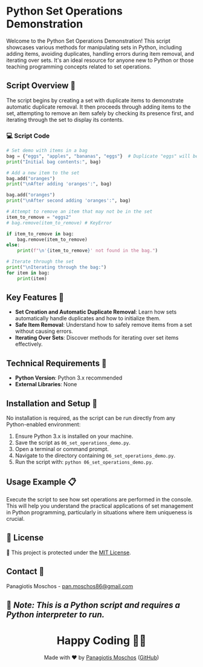 # Python Set Operations Demonstration

Welcome to the Python Set Operations Demonstration! This script showcases various methods for manipulating sets in Python, including adding items, avoiding duplicates, handling errors during item removal, and iterating over sets. It's an ideal resource for anyone new to Python or those teaching programming concepts related to set operations.

## Script Overview 📘

The script begins by creating a set with duplicate items to demonstrate automatic duplicate removal. It then proceeds through adding items to the set, attempting to remove an item safely by checking its presence first, and iterating through the set to display its contents.

### :computer: Script Code

```python
# Set demo with items in a bag
bag = {"eggs", "apples", "bananas", "eggs"}  # Duplicate "eggs" will be automatically removed
print("Initial bag contents:", bag)

# Add a new item to the set
bag.add("oranges")
print("\nAfter adding 'oranges':", bag)

bag.add("oranges")
print("\nAfter second adding 'oranges':", bag)

# Attempt to remove an item that may not be in the set
item_to_remove = "eggs2"
# bag.remove(item_to_remove) # KeyError

if item_to_remove in bag:
    bag.remove(item_to_remove)
else:
    print(f"\n'{item_to_remove}' not found in the bag.")

# Iterate through the set
print("\nIterating through the bag:")
for item in bag:
    print(item)
```

## Key Features 🌟
- **Set Creation and Automatic Duplicate Removal**: Learn how sets automatically handle duplicates and how to initialize them.
- **Safe Item Removal**: Understand how to safely remove items from a set without causing errors.
- **Iterating Over Sets**: Discover methods for iterating over set items effectively.

## Technical Requirements 🔧
- **Python Version**: Python 3.x recommended
- **External Libraries**: None

## Installation and Setup 🚀
No installation is required, as the script can be run directly from any Python-enabled environment:
1. Ensure Python 3.x is installed on your machine.
2. Save the script as `06_set_operations_demo.py`.
3. Open a terminal or command prompt.
4. Navigate to the directory containing `06_set_operations_demo.py`.
5. Run the script with: `python 06_set_operations_demo.py`.

## Usage Example 📋
Execute the script to see how set operations are performed in the console. This will help you understand the practical applications of set management in Python programming, particularly in situations where item uniqueness is crucial.

## 📄 License
🔐 This project is protected under the [MIT License](https://mit-license.org/).

## Contact 📧
Panagiotis Moschos - pan.moschos86@gmail.com

🔗 *Note: This is a Python script and requires a Python interpreter to run.*
---
<h1 align="center">Happy Coding 👨‍💻</h1>

<p align="center">
  Made with ❤️ by <a href="https://www.linkedin.com/in/panagiotis-moschos">Panagiotis Moschos</a> (<a href="https://github.com/pmoschos">GitHub</a>)
</p>